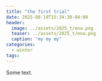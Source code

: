 ```yaml
---
title: "the first trial"
date: 2025-08-19T15:34:30-04:00
header:
  image: ../assets/2025_t/ena.png
  teaser: ../assets/2025_t/ena.png
  caption: "my my my"
categories:
  - winter
tags:
---
```


Some text.
